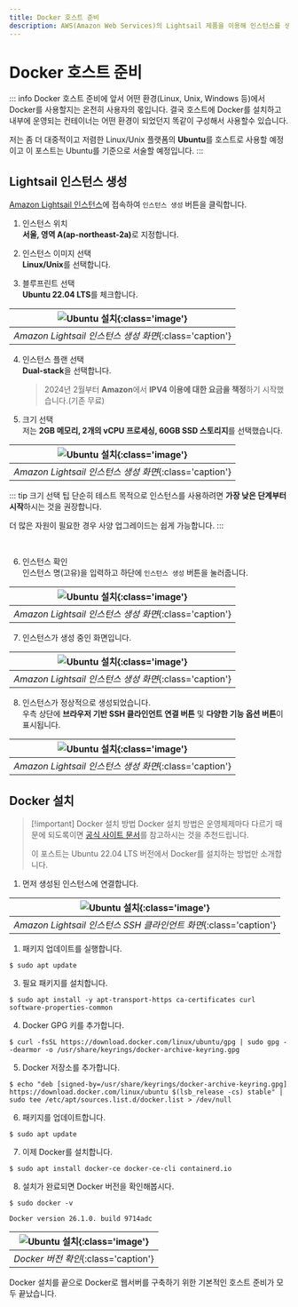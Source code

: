 ```yaml
---
title: Docker 호스트 준비
description: AWS(Amazon Web Services)의 Lightsail 제품을 이용해 인스턴스를 생성하고 도커를 설치합니다.
---
```

# Docker 호스트 준비
::: info Docker 호스트 준비에 앞서
어떤 환경(Linux, Unix, Windows 등)에서 Docker를 사용할지는 온전히 사용자의 몫입니다. 결국 호스트에 Docker를 설치하고 내부에 운영되는 컨테이너는 어떤 환경이 되었던지 똑같이 구성해서 사용할수 있습니다.

저는 좀 더 대중적이고 저렴한 Linux/Unix 플랫폼의 **Ubuntu**를 호스트로 사용할 예정이고 이 포스트는 Ubuntu를 기준으로 서술할 예정입니다.
:::

## Lightsail 인스턴스 생성

[Amazon Lightsail 인스턴스](https://lightsail.aws.amazon.com/ls/webapp/home/instances)에 접속하여 `인스턴스 생성` 버튼을 클릭합니다.

1. 인스턴스 위치\
    <b>서울, 영역 A(ap-northeast-2a)</b>로 지정합니다.

1. 인스턴스 이미지 선택\
    **Linux/Unix**를 선택합니다. 

1. 블루프린트 선택\
    **Ubuntu 22.04 LTS**를 체크합니다.

|![Ubuntu 설치](./images/host/instance01.webp){:class='image'}|
|:--:|
| *Amazon Lightsail 인스턴스 생성 화면*{:class='caption'} |

4. 인스턴스 플랜 선택\
    **Dual-stack**을 선택합니다.
    > 2024년 2월부터 **Amazon**에서 **IPV4 이용에 대한 요금을 책정**하기 시작했습니다.(기존 무료)

4. 크기 선택\
     저는 **2GB 메모리, 2개의 vCPU 프로세싱, 60GB SSD 스토리지**를 선택했습니다.

|![Ubuntu 설치](./images/host/instance02.webp){:class='image'}|
|:--:|
| *Amazon Lightsail 인스턴스 생성 화면*{:class='caption'} |

::: tip 크기 선택 팁
단순히 테스트 목적으로 인스턴스를 사용하려면 **가장 낮은 단계부터 시작**하시는 것을 권장합니다.

더 많은 자원이 필요한 경우 사양 업그레이드는 쉽게 가능합니다.
:::

<br />

6. 인스턴스 확인\
    인스턴스 명(고유)을 입력하고 하단에 `인스턴스 생성` 버튼을 눌러줍니다.

|![Ubuntu 설치](./images/host/instance03.webp){:class='image'}|
|:--:|
| *Amazon Lightsail 인스턴스 생성 화면*{:class='caption'} |

7. 인스턴스가 생성 중인 화면입니다.

|![Ubuntu 설치](./images/host/instance04.webp){:class='image'}|
|:--:|
| *Amazon Lightsail 인스턴스 생성 화면*{:class='caption'} |

8. 인스턴스가 정상적으로 생성되었습니다.\
우측 상단에 **브라우저 기반 SSH 클라인언트 연결 버튼** 및 **다양한 기능 옵션 버튼**이 표시됩니다.

|![Ubuntu 설치](./images/host/instance05.webp){:class='image'}|
|:--:|
| *Amazon Lightsail 인스턴스 생성 화면*{:class='caption'} |

## Docker 설치
> [!important] Docker 설치 방법
> Docker 설치 방법은 운영체제마다 다르기 때문에 되도록이면 [공식 사이트 문서](https://docs.docker.com/desktop/)를 참고하시는 것을 추천드립니다.
>
> 이 포스트는 Ubuntu 22.04 LTS 버전에서 Docker를 설치하는 방법만 소개합니다.
1. 먼저 생성된 인스턴스에 연결합니다.

|![Ubuntu 설치](./images/host/ssh01.webp){:class='image'}|
|:--:|
| *Amazon Lightsail 인스턴스 SSH 클라인언트 화면*{:class='caption'} |

1. 패키지 업데이트를 실행합니다.
```Shell
$ sudo apt update
```
3. 필요 패키지를 설치합니다.
```Shell
$ sudo apt install -y apt-transport-https ca-certificates curl software-properties-common
```
4. Docker GPG 키를 추가합니다.
```Shell
$ curl -fsSL https://download.docker.com/linux/ubuntu/gpg | sudo gpg --dearmor -o /usr/share/keyrings/docker-archive-keyring.gpg
```
5. Docker 저장소를 추가합니다.
```Shell
$ echo "deb [signed-by=/usr/share/keyrings/docker-archive-keyring.gpg] https://download.docker.com/linux/ubuntu $(lsb_release -cs) stable" | sudo tee /etc/apt/sources.list.d/docker.list > /dev/null
```
6. 패키지를 업데이트합니다.
```Shell
$ sudo apt update
```
7. 이제 Docker를 설치합니다.
```Shell
$ sudo apt install docker-ce docker-ce-cli containerd.io
```
8. 설치가 완료되면 Docker 버전을 확인해봅시다.
```Shell
$ sudo docker -v

Docker version 26.1.0. build 9714adc
```

|![Ubuntu 설치](./images/host/docker.webp){:class='image'}|
|:--:|
| *Docker 버전 확인*{:class='caption'} |

Docker 설치를 끝으로 Docker로 웹서버를 구축하기 위한 기본적인 호스트 준비가 모두 끝났습니다. 